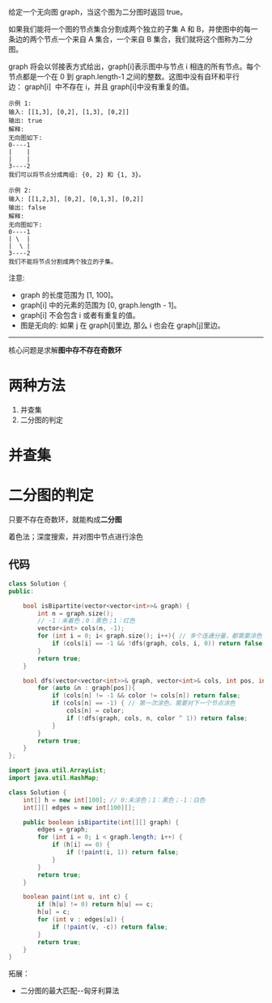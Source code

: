 给定一个无向图 graph，当这个图为二分图时返回 true。

如果我们能将一个图的节点集合分割成两个独立的子集 A 和 B，并使图中的每一条边的两个节点一个来自 A 集合，一个来自 B 集合，我们就将这个图称为二分图。

graph 将会以邻接表方式给出，graph[i]表示图中与节点 i 相连的所有节点。每个节点都是一个在 0 到 graph.length-1 之间的整数。这图中没有自环和平行边： graph[i]  中不存在 i，并且 graph[i]中没有重复的值。

```
示例 1:
输入: [[1,3], [0,2], [1,3], [0,2]]
输出: true
解释:
无向图如下:
0----1
|    |
|    |
3----2
我们可以将节点分成两组: {0, 2} 和 {1, 3}。

示例 2:
输入: [[1,2,3], [0,2], [0,1,3], [0,2]]
输出: false
解释:
无向图如下:
0----1
| \  |
|  \ |
3----2
我们不能将节点分割成两个独立的子集。
```

注意:

- graph 的长度范围为 [1, 100]。
- graph[i] 中的元素的范围为 [0, graph.length - 1]。
- graph[i] 不会包含 i 或者有重复的值。
- 图是无向的: 如果 j 在 graph[i]里边, 那么 i 也会在 graph[j]里边。

---

核心问题是求解**图中存不存在奇数环**

# 两种方法

1. 并查集
2. 二分图的判定

# 并查集

# 二分图的判定

只要不存在奇数环，就能构成**二分图**

着色法；深度搜索，并对图中节点进行涂色

## 代码

```cpp []
class Solution {
public:

    bool isBipartite(vector<vector<int>>& graph) {
        int n = graph.size();
        // -1：未着色；0：黑色；1：红色
        vector<int> cols(n, -1);
        for (int i = 0; i< graph.size(); i++){ // 多个连通分量，都需要涂色
            if (cols[i] == -1 && !dfs(graph, cols, i, 0)) return false;
        }
        return true;
    }

    bool dfs(vector<vector<int>>& graph, vector<int>& cols, int pos, int color){
        for (auto &n : graph[pos]){
            if (cols[n] != -1 && color != cols[n]) return false;
            if (cols[n] == -1) { // 第一次涂色，需要对下一个节点涂色
                cols[n] = color;
                if (!dfs(graph, cols, n, color ^ 1)) return false;
            }
        }
        return true;
    }
};
```

```java []
import java.util.ArrayList;
import java.util.HashMap;

class Solution {
    int[] h = new int[100]; // 0:未涂色；1：黑色；-1：白色
    int[][] edges = new int[100][];

    public boolean isBipartite(int[][] graph) {
        edges = graph;
        for (int i = 0; i < graph.length; i++) {
            if (h[i] == 0) {
                if (!paint(i, 1)) return false;
            }
        }
        return true;
    }

    boolean paint(int u, int c) {
        if (h[u] != 0) return h[u] == c;
        h[u] = c;
        for (int v : edges[u]) {
            if (!paint(v, -c)) return false;
        }
        return true;
    }
}
```

拓展：

- 二分图的最大匹配--匈牙利算法
